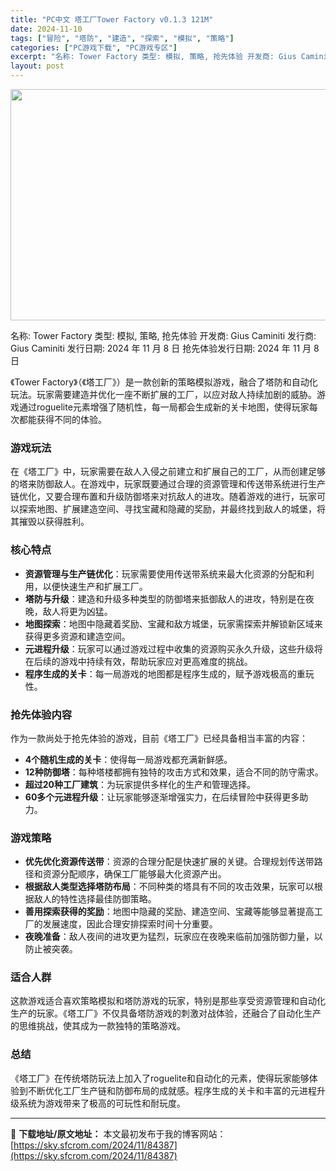 ```yaml
---
title: "PC中文 塔工厂Tower Factory v0.1.3 121M"
date: 2024-11-10
tags: ["冒险", "塔防", "建造", "探索", "模拟", "策略"]
categories: ["PC游戏下载", "PC游戏专区"]
excerpt: "名称: Tower Factory 类型: 模拟, 策略, 抢先体验 开发商: Gius Caminiti 发行商: Gius Caminiti 发行日期: 2024 年 11 月 8 日 抢先体验发行日期: 2024 年 11 月 8 日 《Tower Factory》（《塔工厂》）是一款创新的策&hellip;"
layout: post
---
```


<img class="aligncenter size-full wp-image-84388" src="https://sky.sfcrom.com/wp-content/uploads/2024/11/2024111007054493.webp" alt="" width="660" height="370" />

名称: Tower Factory
类型: 模拟, 策略, 抢先体验
开发商: Gius Caminiti
发行商: Gius Caminiti
发行日期: 2024 年 11 月 8 日
抢先体验发行日期: 2024 年 11 月 8 日

《Tower Factory》（《塔工厂》）是一款创新的策略模拟游戏，融合了塔防和自动化玩法。玩家需要建造并优化一座不断扩展的工厂，以应对敌人持续加剧的威胁。游戏通过roguelite元素增强了随机性，每一局都会生成新的关卡地图，使得玩家每次都能获得不同的体验。
<h3>游戏玩法</h3>
在《塔工厂》中，玩家需要在敌人入侵之前建立和扩展自己的工厂，从而创建足够的塔来防御敌人。在游戏中，玩家既要通过合理的资源管理和传送带系统进行生产链优化，又要合理布置和升级防御塔来对抗敌人的进攻。随着游戏的进行，玩家可以探索地图、扩展建造空间、寻找宝藏和隐藏的奖励，并最终找到敌人的城堡，将其摧毁以获得胜利。
<h3>核心特点</h3>
<ul>
 	<li><strong>资源管理与生产链优化</strong>：玩家需要使用传送带系统来最大化资源的分配和利用，以便快速生产和扩展工厂。</li>
 	<li><strong>塔防与升级</strong>：建造和升级多种类型的防御塔来抵御敌人的进攻，特别是在夜晚，敌人将更为凶猛。</li>
 	<li><strong>地图探索</strong>：地图中隐藏着奖励、宝藏和敌方城堡，玩家需探索并解锁新区域来获得更多资源和建造空间。</li>
 	<li><strong>元进程升级</strong>：玩家可以通过游戏过程中收集的资源购买永久升级，这些升级将在后续的游戏中持续有效，帮助玩家应对更高难度的挑战。</li>
 	<li><strong>程序生成的关卡</strong>：每一局游戏的地图都是程序生成的，赋予游戏极高的重玩性。</li>
</ul>
<h3>抢先体验内容</h3>
作为一款尚处于抢先体验的游戏，目前《塔工厂》已经具备相当丰富的内容：
<ul>
 	<li><strong>4个随机生成的关卡</strong>：使得每一局游戏都充满新鲜感。</li>
 	<li><strong>12种防御塔</strong>：每种塔楼都拥有独特的攻击方式和效果，适合不同的防守需求。</li>
 	<li><strong>超过20种工厂建筑</strong>：为玩家提供多样化的生产和管理选择。</li>
 	<li><strong>60多个元进程升级</strong>：让玩家能够逐渐增强实力，在后续冒险中获得更多助力。</li>
</ul>
<h3>游戏策略</h3>
<ul>
 	<li><strong>优先优化资源传送带</strong>：资源的合理分配是快速扩展的关键。合理规划传送带路径和资源分配顺序，确保工厂能够最大化资源产出。</li>
 	<li><strong>根据敌人类型选择塔防布局</strong>：不同种类的塔具有不同的攻击效果，玩家可以根据敌人的特性选择最佳防御策略。</li>
 	<li><strong>善用探索获得的奖励</strong>：地图中隐藏的奖励、建造空间、宝藏等能够显著提高工厂的发展速度，因此合理安排探索时间十分重要。</li>
 	<li><strong>夜晚准备</strong>：敌人夜间的进攻更为猛烈，玩家应在夜晚来临前加强防御力量，以防止被突袭。</li>
</ul>
<h3>适合人群</h3>
这款游戏适合喜欢策略模拟和塔防游戏的玩家，特别是那些享受资源管理和自动化生产的玩家。《塔工厂》不仅具备塔防游戏的刺激对战体验，还融合了自动化生产的思维挑战，使其成为一款独特的策略游戏。
<h3>总结</h3>
《塔工厂》在传统塔防玩法上加入了roguelite和自动化的元素，使得玩家能够体验到不断优化工厂生产链和防御布局的成就感。程序生成的关卡和丰富的元进程升级系统为游戏带来了极高的可玩性和耐玩度。

---
📖 **下载地址/原文地址：** 本文最初发布于我的博客网站：[https://sky.sfcrom.com/2024/11/84387](https://sky.sfcrom.com/2024/11/84387)
